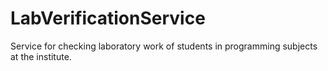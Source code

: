 # LabVerificationService
Service for checking laboratory work of students in programming subjects at the institute.
